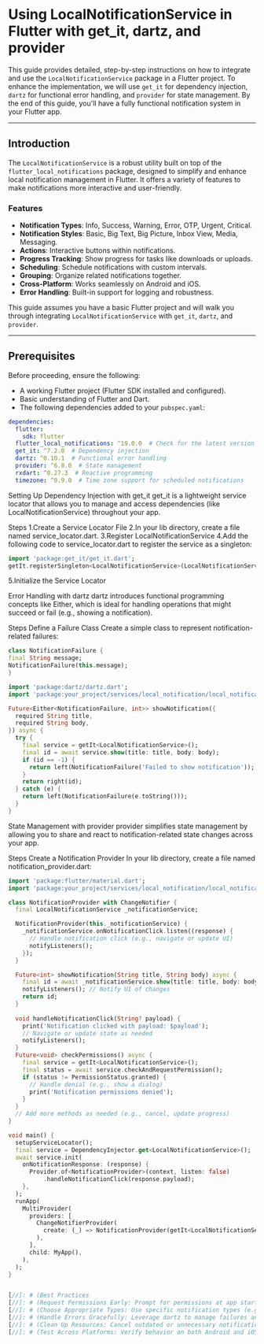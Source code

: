 # Using LocalNotificationService in Flutter with get_it, dartz, and provider

This guide provides detailed, step-by-step instructions on how to integrate and use the `LocalNotificationService` package in a Flutter project. To enhance the implementation, we will use `get_it` for dependency injection, `dartz` for functional error handling, and `provider` for state management. By the end of this guide, you'll have a fully functional notification system in your Flutter app.

---

## Introduction

The `LocalNotificationService` is a robust utility built on top of the `flutter_local_notifications` package, designed to simplify and enhance local notification management in Flutter. It offers a variety of features to make notifications more interactive and user-friendly.

### Features
- **Notification Types**: Info, Success, Warning, Error, OTP, Urgent, Critical.
- **Notification Styles**: Basic, Big Text, Big Picture, Inbox View, Media, Messaging.
- **Actions**: Interactive buttons within notifications.
- **Progress Tracking**: Show progress for tasks like downloads or uploads.
- **Scheduling**: Schedule notifications with custom intervals.
- **Grouping**: Organize related notifications together.
- **Cross-Platform**: Works seamlessly on Android and iOS.
- **Error Handling**: Built-in support for logging and robustness.

This guide assumes you have a basic Flutter project and will walk you through integrating `LocalNotificationService` with `get_it`, `dartz`, and `provider`.

---

## Prerequisites

Before proceeding, ensure the following:

- A working Flutter project (Flutter SDK installed and configured).
- Basic understanding of Flutter and Dart.
- The following dependencies added to your `pubspec.yaml`:

```yaml
dependencies:
  flutter:
    sdk: flutter
  flutter_local_notifications: ^19.0.0  # Check for the latest version
  get_it: ^7.2.0  # Dependency injection
  dartz: ^0.10.1  # Functional error handling
  provider: ^6.0.0  # State management
  rxdart: ^0.27.3  # Reactive programming
  timezone: ^0.9.0  # Time zone support for scheduled notifications
 ```
[//]: # (flutter pub add flutter_local_notifications)
[//]: # (flutter pub get)

Setting Up Dependency Injection with get_it
get_it is a lightweight service locator that allows you to manage and access dependencies (like LocalNotificationService) throughout your app.

Steps
1.Create a Service Locator File
2.In your lib directory, create a file named service_locator.dart.
3.Register LocalNotificationService
4.Add the following code to service_locator.dart to register the service as a singleton:
```dart
import 'package:get_it/get_it.dart';
getIt.registerSingleton<LocalNotificationService>(LocalNotificationService());
```
5.Initialize the Service Locator

Error Handling with dartz
dartz introduces functional programming concepts like Either, which is ideal for handling operations that might succeed or fail (e.g., showing a notification).

Steps
Define a Failure Class
Create a simple class to represent notification-related failures:
```dart
class NotificationFailure {
final String message;
NotificationFailure(this.message);
}
```


[//]: # (Wrap Notification Operations)
[//]: # (Create a method that uses Either to handle the result of showing a notification:)
```dart
import 'package:dartz/dartz.dart';
import 'package:your_project/services/local_notification/local_notification.dart';

Future<Either<NotificationFailure, int>> showNotification({
  required String title,
  required String body,
}) async {
  try {
    final service = getIt<LocalNotificationService>();
    final id = await service.show(title: title, body: body);
    if (id == -1) {
      return left(NotificationFailure('Failed to show notification'));
    }
    return right(id);
  } catch (e) {
    return left(NotificationFailure(e.toString()));
  }
}
```
State Management with provider
provider simplifies state management by allowing you to share and react to notification-related state changes across your app.

Steps
Create a Notification Provider
In your lib directory, create a file named notification_provider.dart:
```dart
import 'package:flutter/material.dart';
import 'package:your_project/services/local_notification/local_notification.dart';

class NotificationProvider with ChangeNotifier {
  final LocalNotificationService _notificationService;

  NotificationProvider(this._notificationService) {
    _notificationService.onNotificationClick.listen((response) {
      // Handle notification click (e.g., navigate or update UI)
      notifyListeners();
    });
  }

  Future<int> showNotification(String title, String body) async {
    final id = await _notificationService.show(title: title, body: body);
    notifyListeners(); // Notify UI of changes
    return id;
  }
  
  void handleNotificationClick(String? payload) {
    print('Notification clicked with payload: $payload');
    // Navigate or update state as needed
    notifyListeners();
  }
  Future<void> checkPermissions() async {
    final service = getIt<LocalNotificationService>();
    final status = await service.checkAndRequestPermission();
    if (status != PermissionStatus.granted) {
      // Handle denial (e.g., show a dialog)
      print('Notification permissions denied');
    }
  }
  // Add more methods as needed (e.g., cancel, update progress)
}
```
[//]: # (Register the Provider)
[//]: # (In your main.dart file, wrap your app with ChangeNotifierProvider:)
```dart
void main() {
  setupServiceLocator();
  final service = DependencyInjector.get<LocalNotificationService>();
  await service.init(
    onNotificationResponse: (response) {
      Provider.of<NotificationProvider>(context, listen: false)
          .handleNotificationClick(response.payload);
    },
  );
  runApp(
    MultiProvider(
      providers: [
        ChangeNotifierProvider(
          create: (_) => NotificationProvider(getIt<LocalNotificationService>()),
        ),
      ],
      child: MyApp(),
    ),
  );
}
```
[//]: # (Using the Notification Provider)
[//]: # (In your widget, you can now use the provider to show notifications:)
```dart

[//]: # (Best Practices
[//]: # (Request Permissions Early: Prompt for permissions at app startup or before notification-related features are used.
[//]: # (Choose Appropriate Types: Use specific notification types (e.g., OTP, Urgent) for clarity and prioritization.
[//]: # (Handle Errors Gracefully: Leverage dartz to manage failures and inform the user when something goes wrong.
[//]: # (Clean Up Resources: Cancel outdated or unnecessary notifications using service.cancel(id).
[//]: # (Test Across Platforms: Verify behavior on both Android and iOS, as notification styles and permissions differ.)